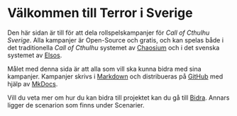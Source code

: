 # Välkommen till Terror i Sverige

Den här sidan är till för att dela rollspelskampanjer för 
_Call of Cthulhu Sverige_. Alla kampanjer är Open-Source och gratis, och kan
spelas både i det traditionella _Call of Cthulhu_ systemet av
[Chaosium](https://www.chaosium.com/call-of-cthulhu-rpg/) och i 
det svenska systemet av [Elsos](https://eloso.se/coc-sverige/).

Målet med denna sida är att alla som vill ska kunna bidra med sina kampanjer.
Kampanjer skrivs i [Markdown](https://www.markdownguide.org/) och distribueras
på [GitHub](https://github.com/JosefUtbult/Terror-i-Sverige) med hjälp av
[MkDocs](https://www.mkdocs.org/).

Vill du veta mer om hur du kan bidra till projektet kan du gå till
[Bidra](Bidra.md). Annars ligger de scenarion som finns under Scenarier.
